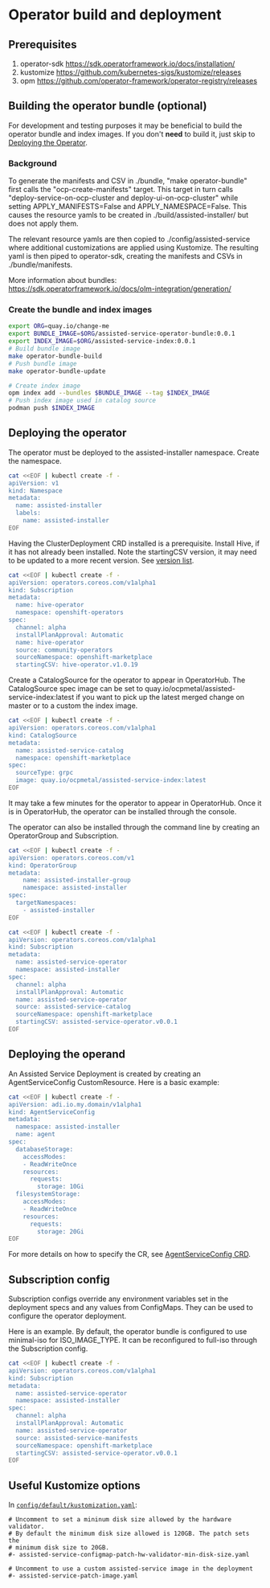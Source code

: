 # Operator build and deployment

## Prerequisites

1. operator-sdk <https://sdk.operatorframework.io/docs/installation/>
2. kustomize <https://github.com/kubernetes-sigs/kustomize/releases>
3. opm <https://github.com/operator-framework/operator-registry/releases>

## Building the operator bundle (optional)

For development and testing purposes it may be beneficial to build the operator
bundle and index images. If you don't __need__ to build it, just skip to
[Deploying the Operator](#deploying-the-operator).

### Background

To generate the manifests and CSV in ./bundle, "make operator-bundle" first calls the "ocp-create-manifests" target. This target in turn calls "deploy-service-on-ocp-cluster and deploy-ui-on-ocp-cluster" while setting APPLY_MANIFESTS=False and APPLY_NAMESPACE=False. This causes the resource yamls to be created in ./build/assisted-installer/ but does not apply them.

The relevant resource yamls are then copied to ./config/assisted-service where additional customizations are applied using Kustomize. The resulting yaml is then piped to operator-sdk, creating the manifests and CSVs in ./bundle/manifests.

More information about bundles: <https://sdk.operatorframework.io/docs/olm-integration/generation/>

### Create the bundle and index images

```bash
export ORG=quay.io/change-me
export BUNDLE_IMAGE=$ORG/assisted-service-operator-bundle:0.0.1
export INDEX_IMAGE=$ORG/assisted-service-index:0.0.1
# Build bundle image
make operator-bundle-build
# Push bundle image
make operator-bundle-update

# Create index image
opm index add --bundles $BUNDLE_IMAGE --tag $INDEX_IMAGE
# Push index image used in catalog source
podman push $INDEX_IMAGE
```

## Deploying the operator

The operator must be deployed to the assisted-installer namespace. Create the namespace.

```bash
cat <<EOF | kubectl create -f -
apiVersion: v1
kind: Namespace
metadata:
  name: assisted-installer
  labels:
    name: assisted-installer
EOF
```

Having the ClusterDeployment CRD installed is a prerequisite.
Install Hive, if it has not already been installed. Note the
startingCSV version, it may need to be updated to a more
recent version. See [version list](https://github.com/operator-framework/community-operators/tree/master/community-operators/hive-operator).

``` bash
cat <<EOF | kubectl create -f -
apiVersion: operators.coreos.com/v1alpha1
kind: Subscription
metadata:
  name: hive-operator
  namespace: openshift-operators
spec:
  channel: alpha
  installPlanApproval: Automatic
  name: hive-operator
  source: community-operators
  sourceNamespace: openshift-marketplace
  startingCSV: hive-operator.v1.0.19
```

Create a CatalogSource for the operator to appear in OperatorHub.
The CatalogSource spec image can be set to quay.io/ocpmetal/assisted-service-index:latest
if you want to pick up the latest merged change on master or to a
custom the index image.

``` bash
cat <<EOF | kubectl create -f -
apiVersion: operators.coreos.com/v1alpha1
kind: CatalogSource
metadata:
  name: assisted-service-catalog
  namespace: openshift-marketplace
spec:
  sourceType: grpc
  image: quay.io/ocpmetal/assisted-service-index:latest
EOF
```

It may take a few minutes for the operator to appear in OperatorHub.
Once it is in OperatorHub, the operator can be installed through the
console.

The operator can also be installed through the command line by creating
an OperatorGroup and Subscription.

``` bash
cat <<EOF | kubectl create -f -
apiVersion: operators.coreos.com/v1
kind: OperatorGroup
metadata:
    name: assisted-installer-group
    namespace: assisted-installer
spec:
  targetNamespaces:
    - assisted-installer
EOF

cat <<EOF | kubectl create -f -
apiVersion: operators.coreos.com/v1alpha1
kind: Subscription
metadata:
  name: assisted-service-operator
  namespace: assisted-installer
spec:
  channel: alpha
  installPlanApproval: Automatic
  name: assisted-service-operator
  source: assisted-service-catalog
  sourceNamespace: openshift-marketplace
  startingCSV: assisted-service-operator.v0.0.1
EOF
```

## Deploying the operand

An Assisted Service Deployment is created by creating an
AgentServiceConfig CustomResource. Here is a basic example:

``` bash
cat <<EOF | kubectl create -f -
apiVersion: adi.io.my.domain/v1alpha1
kind: AgentServiceConfig
metadata:
  namespace: assisted-installer
  name: agent
spec:
  databaseStorage:
    accessModes:
    - ReadWriteOnce
    resources:
      requests:
        storage: 10Gi
  filesystemStorage:
    accessModes:
    - ReadWriteOnce
    resources:
      requests:
        storage: 20Gi
EOF
```

For more details on how to specify the CR, see [AgentServiceConfig CRD](https://github.com/openshift/assisted-service/blob/master/internal/controller/config/crd/bases/adi.io.my.domain_agentserviceconfigs.yaml).

## Subscription config

Subscription configs override any environment variables set in
the deployment specs and any values from ConfigMaps. They can be
used to configure the operator deployment.

Here is an example. By default, the operator bundle is configured
to use minimal-iso for ISO_IMAGE_TYPE. It can be reconfigured to
full-iso through the Subscription config.

``` bash
cat <<EOF | kubectl create -f -
apiVersion: operators.coreos.com/v1alpha1
kind: Subscription
metadata:
  name: assisted-service-operator
  namespace: assisted-installer
spec:
  channel: alpha
  installPlanApproval: Automatic
  name: assisted-service-operator
  source: assisted-service-manifests
  sourceNamespace: openshift-marketplace
  startingCSV: assisted-service-operator.v0.0.1
EOF
```

## Useful Kustomize options

In [`config/default/kustomization.yaml`](https://github.com/openshift/assisted-service/blob/master/config/default/kustomization.yaml):

```
# Uncomment to set a mininum disk size allowed by the hardware validator.
# By default the minimum disk size allowed is 120GB. The patch sets the
# minimum disk size to 20GB.
#- assisted-service-configmap-patch-hw-validator-min-disk-size.yaml
```

```
# Uncomment to use a custom assisted-service image in the deployment
#- assisted-service-patch-image.yaml
```
